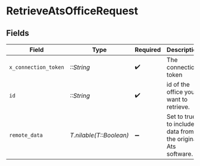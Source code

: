 # RetrieveAtsOfficeRequest


## Fields

| Field                                                       | Type                                                        | Required                                                    | Description                                                 |
| ----------------------------------------------------------- | ----------------------------------------------------------- | ----------------------------------------------------------- | ----------------------------------------------------------- |
| `x_connection_token`                                        | *::String*                                                  | :heavy_check_mark:                                          | The connection token                                        |
| `id`                                                        | *::String*                                                  | :heavy_check_mark:                                          | id of the office you want to retrieve.                      |
| `remote_data`                                               | *T.nilable(T::Boolean)*                                     | :heavy_minus_sign:                                          | Set to true to include data from the original Ats software. |